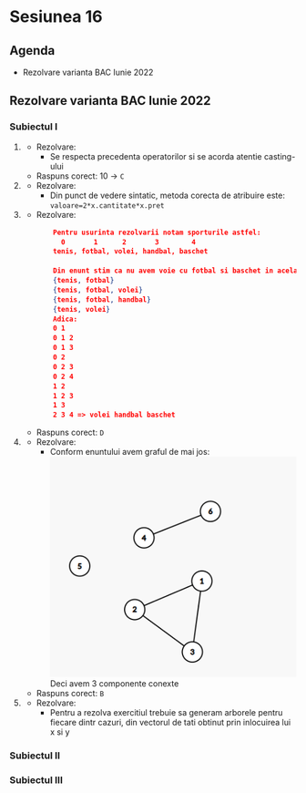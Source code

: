 # Sesiunea 16

## Agenda
- Rezolvare varianta BAC Iunie 2022

## Rezolvare varianta BAC Iunie 2022

### Subiectul I
1. 
    - Rezolvare:
        - Se respecta precedenta operatorilor si se acorda atentie casting-ului
    - Raspuns corect: 10 -> `C`
2.  
    - Rezolvare:
        - Din punct de vedere sintatic, metoda corecta de atribuire este: `valoare=2*x.cantitate*x.pret`
3. 
    - Rezolvare:
        ```json
            Pentru usurinta rezolvarii notam sporturile astfel:
              0       1      2       3        4
            tenis, fotbal, volei, handbal, baschet

            Din enunt stim ca nu avem voie cu fotbal si baschet in acelasi pachet si ca primele 5 solutii sunt:
            {tenis, fotbal}
            {tenis, fotbal, volei}
            {tenis, fotbal, handbal}
            {tenis, volei}
            Adica:
            0 1
            0 1 2
            0 1 3
            0 2
            0 2 3
            0 2 4
            1 2
            1 2 3
            1 3
            2 3 4 => volei handbal baschet
        ```
    - Raspuns corect:  `D`
4. 
    - Rezolvare:
        - Conform enuntului avem graful de mai jos:
         ![Poza graf](imagini/s1e4.png)
        Deci avem 3 componente conexte
    - Raspuns corect:  `B`
        
5. 
    - Rezolvare:
        - Pentru a rezolva exercitiul trebuie sa generam arborele pentru fiecare dintr cazuri, din vectorul de tati obtinut prin inlocuirea lui x si y
        
### Subiectul II
### Subiectul III

